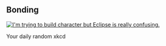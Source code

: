 ## Bonding
[![I'm trying to build character but Eclipse is really confusing.](https://imgs.xkcd.com/comics/bonding.png)](https://xkcd.com/1188/ "I'm trying to build character but Eclipse is really confusing.")

Your daily random xkcd
